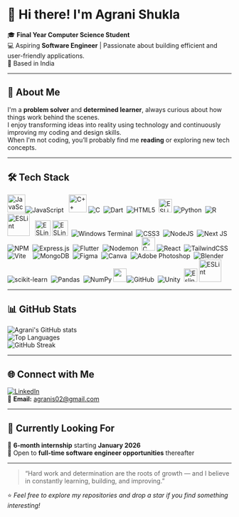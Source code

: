 # 👋 Hi there! I'm Agrani Shukla  

🎓 **Final Year Computer Science Student**  
💻 Aspiring **Software Engineer** | Passionate about building efficient and user-friendly applications.  
📍 Based in India  

---

## 🚀 About Me

I'm a **problem solver** and **determined learner**, always curious about how things work behind the scenes.  
I enjoy transforming ideas into reality using technology and continuously improving my coding and design skills.  
When I'm not coding, you’ll probably find me **reading** or exploring new tech concepts.

---

## 🛠️ Tech Stack

<img src="https://techstack-generator.vercel.app/js-icon.svg" alt="JavaScript" width="40" />![JavaScript](https://img.shields.io/badge/javascript-%23323330.svg?style=for-the-badge&logo=javascript&logoColor=%23F7DF1E) &nbsp; <img src="https://techstack-generator.vercel.app/cpp-icon.svg" alt="C++" width="40" />&nbsp;![C](https://img.shields.io/badge/c-%2300599C.svg?style=for-the-badge&logo=c&logoColor=white) &nbsp;![Dart](https://img.shields.io/badge/dart-%230175C2.svg?style=for-the-badge&logo=dart&logoColor=white) &nbsp;![HTML5](https://img.shields.io/badge/html5-%23E34F26.svg?style=for-the-badge&logo=html5&logoColor=white) &nbsp;<img src="https://techstack-generator.vercel.app/python-icon.svg" alt="ESLint" width="30" />&nbsp;![Python](https://img.shields.io/badge/python-3670A0?style=for-the-badge&logo=python&logoColor=ffdd54) &nbsp;![R](https://img.shields.io/badge/r-%23276DC3.svg?style=for-the-badge&logo=r&logoColor=white)&nbsp; <img src="https://techstack-generator.vercel.app/mysql-icon.svg" alt="ESLint" width="50" /> &nbsp; <img src="https://techstack-generator.vercel.app/sass-icon.svg" alt="ESLint" width="35" />
<img src="https://cdn3.iconfinder.com/data/icons/logos-and-brands-adobe/512/288_Sass-1024.png" alt="ESLint" width="35" /> &nbsp;![Windows Terminal](https://img.shields.io/badge/Windows%20Terminal-%234D4D4D.svg?style=for-the-badge&logo=windows-terminal&logoColor=white)&nbsp; ![CSS3](https://img.shields.io/badge/css3-%231572B6.svg?style=for-the-badge&logo=css3&logoColor=white)&nbsp; ![NodeJS](https://img.shields.io/badge/node.js-6DA55F?style=for-the-badge&logo=node.js&logoColor=white) &nbsp;![Next JS](https://img.shields.io/badge/Next-black?style=for-the-badge&logo=next.js&logoColor=white)&nbsp; ![NPM](https://img.shields.io/badge/NPM-%23CB3837.svg?style=for-the-badge&logo=npm&logoColor=white)&nbsp; ![Express.js](https://img.shields.io/badge/express.js-%23404d59.svg?style=for-the-badge&logo=express&logoColor=%2361DAFB)&nbsp; ![Flutter](https://img.shields.io/badge/Flutter-%2302569B.svg?style=for-the-badge&logo=Flutter&logoColor=white) &nbsp;![Nodemon](https://img.shields.io/badge/NODEMON-%23323330.svg?style=for-the-badge&logo=nodemon&logoColor=%BBDEAD)&nbsp; <img src="https://techstack-generator.vercel.app/react-icon.svg" alt="C" width="30" />&nbsp;![React](https://img.shields.io/badge/react-%2320232a.svg?style=for-the-badge&logo=react&logoColor=%2361DAFB)&nbsp; ![TailwindCSS](https://img.shields.io/badge/tailwindcss-%2338B2AC.svg?style=for-the-badge&logo=tailwind-css&logoColor=white)&nbsp; ![Vite](https://img.shields.io/badge/vite-%23646CFF.svg?style=for-the-badge&logo=vite&logoColor=white) &nbsp;&nbsp; ![MongoDB](https://img.shields.io/badge/MongoDB-%234ea94b.svg?style=for-the-badge&logo=mongodb&logoColor=white) &nbsp;![Figma](https://img.shields.io/badge/figma-%23F24E1E.svg?style=for-the-badge&logo=figma&logoColor=white) &nbsp;![Canva](https://img.shields.io/badge/Canva-%2300C4CC.svg?style=for-the-badge&logo=Canva&logoColor=white) &nbsp;![Adobe Photoshop](https://img.shields.io/badge/adobe%20photoshop-%2331A8FF.svg?style=for-the-badge&logo=adobe%20photoshop&logoColor=white)&nbsp; ![Blender](https://img.shields.io/badge/blender-%23F5792A.svg?style=for-the-badge&logo=blender&logoColor=white)&nbsp; ![scikit-learn](https://img.shields.io/badge/scikit--learn-%23F7931E.svg?style=for-the-badge&logo=scikit-learn&logoColor=white) &nbsp;![Pandas](https://img.shields.io/badge/pandas-%23150458.svg?style=for-the-badge&logo=pandas&logoColor=white) &nbsp;![NumPy](https://img.shields.io/badge/numpy-%23013243.svg?style=for-the-badge&logo=numpy&logoColor=white) 
<img src="https://techstack-generator.vercel.app/github-icon.svg"  width="30" />![GitHub](https://img.shields.io/badge/github-%23121011.svg?style=for-the-badge&logo=github&logoColor=white)&nbsp; ![Unity](https://img.shields.io/badge/unity-%23000000.svg?style=for-the-badge&logo=unity&logoColor=white) &nbsp;<img src="https://techstack-generator.vercel.app/eslint-icon.svg" alt="Eslint" width="30" style="position: relative;" /> <img src="https://encrypted-tbn0.gstatic.com/images?q=tbn:ANd9GcQmu2HG3ISJ7f9eBZaWakFOtUMwuEaLVQ-GuQ&s" alt="ESLint" width="50" /> &nbsp; 



---

## 📊 GitHub Stats

![Agrani's GitHub stats](https://github-readme-stats.vercel.app/api?username=agrani0613s&show_icons=true&theme=radical)  
![Top Languages](https://github-readme-stats.vercel.app/api/top-langs/?username=agrani0613s&layout=compact&theme=radical)  
![GitHub Streak](https://github-readme-streak-stats.herokuapp.com/?user=agrani0613s&theme=radical)

---

## 🌐 Connect with Me

[![LinkedIn](https://img.shields.io/badge/LinkedIn-0077B5?style=for-the-badge&logo=linkedin&logoColor=white)](https://www.linkedin.com/in/agrani-shukla)  
📧 **Email:** [agranis02@gmail.com](mailto:agranis02@gmail.com)

---

## 🎯 Currently Looking For

📅 **6-month internship** starting **January 2026**  
💼 Open to **full-time software engineer opportunities** thereafter  

---

> “Hard work and determination are the roots of growth — and I believe in constantly learning, building, and improving.”

⭐ *Feel free to explore my repositories and drop a star if you find something interesting!*

<!--
**agrani0613s/agrani0613s** is a ✨ _special_ ✨ repository because its `README.md` (this file) appears on your GitHub profile.

Here are some ideas to get you started:

- 🔭 I’m currently working on ...
- 🌱 I’m currently learning ...
- 👯 I’m looking to collaborate on ...
- 🤔 I’m looking for help with ...
- 💬 Ask me about ...
- 📫 How to reach me: ...
- 😄 Pronouns: ...
- ⚡ Fun fact: ...
-->
